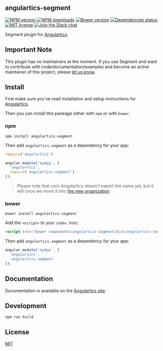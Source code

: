 ## angulartics-segment

[![NPM version][npm-image]][npm-url] [![NPM downloads][npm-downloads-image]][npm-downloads-url] [![Bower version][bower-image]][bower-url] [![Dependencies status][dep-status-image]][dep-status-url] [![MIT license][license-image]][license-url] [![Join the Slack chat][slack-image]][slack-url]

Segment plugin for [Angulartics](http://github.com/luisfarzati/angulartics).

## Important Note
This plugin has no maintainers at the moment. If you use Segment and want to contribute with code/documentation/examples and become an active maintainer of this project, please [let us know](https://github.com/angulartics/angulartics-segment/issues/new?title=I+want+to+join+as+maintainer).

## Install

First make sure you've read installation and setup instructions for [Angulartics](https://github.com/luisfarzati/angulartics#install).

Then you can install this package either with `npm` or with `bower`.

### npm

```shell
npm install angulartics-segment
```

Then add `angulartics.segment` as a dependency for your app:

```javascript
require('angulartics')

angular.module('myApp', [
  'angulartics',
  require('angulartics-segment')
]);
```

> Please note that core Angulartics doesn't export the name yet, but it will once we move it into [the new organization](http://github.com/angulartics).

### bower

```shell
bower install angulartics-segment
```

Add the `<script>` to your `index.html`:

```html
<script src="/bower_components/angulartics-segment/dist/angulartics-segment.min.js"></script>
```

Then add `angulartics.segment` as a dependency for your app:

```javascript
angular.module('myApp', [
  'angulartics',
  'angulartics.segment'
]);
```

## Documentation

Documentation is available on the [Angulartics site](http://luisfarzati.github.io/angulartics).

## Development

```shell
npm run build
```

## License

[MIT](LICENSE)

[npm-image]: https://img.shields.io/npm/v/angulartics-segment.svg
[npm-url]: https://npmjs.org/package/angulartics-segment
[npm-downloads-image]: https://img.shields.io/npm/dm/angulartics-segment.svg
[npm-downloads-url]: https://npmjs.org/package/angulartics-segment
[bower-image]: https://img.shields.io/bower/v/angulartics-segment.svg
[bower-url]: http://bower.io/search/?q=angulartics-segment
[dep-status-image]: https://img.shields.io/david/angulartics/angulartics-segment.svg
[dep-status-url]: https://david-dm.org/angulartics/angulartics-segment
[license-image]: http://img.shields.io/badge/license-MIT-blue.svg
[license-url]: LICENSE
[slack-image]: https://angulartics.herokuapp.com/badge.svg
[slack-url]: https://angulartics.herokuapp.com
